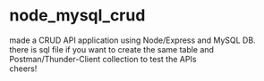 # node_mysql_crud

made a CRUD API application using Node/Express and MySQL DB. <br>
there is sql file if you want to create the same table and <br>
Postman/Thunder-Client collection to test the APIs
<br>
cheers!
